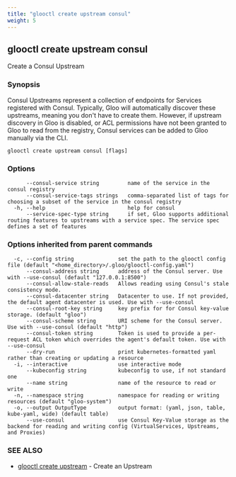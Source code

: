 ```yaml
---
title: "glooctl create upstream consul"
weight: 5
---
```

## glooctl create upstream consul

Create a Consul Upstream

### Synopsis

Consul Upstreams represent a collection of endpoints for Services registered with Consul. Typically, Gloo will automatically discover these upstreams, meaning you don't have to create them. However, if upstream discovery in Gloo is disabled, or ACL permissions have not been granted to Gloo to read from the registry, Consul services can be added to Gloo manually via the CLI.

```
glooctl create upstream consul [flags]
```

### Options

```
      --consul-service string         name of the service in the consul registry
      --consul-service-tags strings   comma-separated list of tags for choosing a subset of the service in the consul registry
  -h, --help                          help for consul
      --service-spec-type string      if set, Gloo supports additional routing features to upstreams with a service spec. The service spec defines a set of features 
```

### Options inherited from parent commands

```
  -c, --config string              set the path to the glooctl config file (default "<home_directory>/.gloo/glooctl-config.yaml")
      --consul-address string      address of the Consul server. Use with --use-consul (default "127.0.0.1:8500")
      --consul-allow-stale-reads   Allows reading using Consul's stale consistency mode.
      --consul-datacenter string   Datacenter to use. If not provided, the default agent datacenter is used. Use with --use-consul
      --consul-root-key string     key prefix for for Consul key-value storage. (default "gloo")
      --consul-scheme string       URI scheme for the Consul server. Use with --use-consul (default "http")
      --consul-token string        Token is used to provide a per-request ACL token which overrides the agent's default token. Use with --use-consul
      --dry-run                    print kubernetes-formatted yaml rather than creating or updating a resource
  -i, --interactive                use interactive mode
      --kubeconfig string          kubeconfig to use, if not standard one
      --name string                name of the resource to read or write
  -n, --namespace string           namespace for reading or writing resources (default "gloo-system")
  -o, --output OutputType          output format: (yaml, json, table, kube-yaml, wide) (default table)
      --use-consul                 use Consul Key-Value storage as the backend for reading and writing config (VirtualServices, Upstreams, and Proxies)
```

### SEE ALSO

* [glooctl create upstream](../glooctl_create_upstream)	 - Create an Upstream

